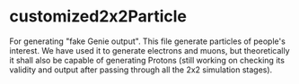 # customized2x2Particle
For generating "fake Genie output". This file generate particles of people's interest. We have used it to generate electrons and muons, but theoretically it shall also be capable of generating Protons (still working on checking its validity and output after passing through all the 2x2 simulation stages).
